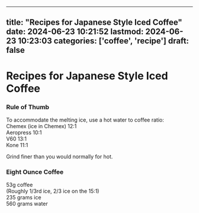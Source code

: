
---
title: "Recipes for Japanese Style Iced Coffee"
date: 2024-06-23 10:21:52
lastmod: 2024-06-23 10:23:03
categories: ['coffee', 'recipe']
draft: false
---


# Recipes for Japanese Style Iced Coffee

### Rule of Thumb
To accommodate the melting ice, use a hot water to coffee ratio:  
Chemex (ice in Chemex) 12:1  
Aeropress 10:1  
V60 13:1  
Kone 11:1

Grind finer than you would normally for hot.

### Eight Ounce Coffee
53g coffee  
(Roughly 1/3rd ice, 2/3 ice on the 15:1)  
235 grams ice  
560 grams water

<!-- #public #coffee #recipe -->

<!-- {BearID:C3B26E8C-28F5-4BC9-B588-EE69A17B2247} -->

